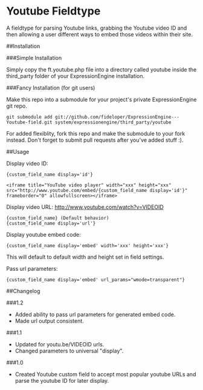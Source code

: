 # Youtube Fieldtype

A fieldtype for parsing Youtube links, grabbing the Youtube video ID and then allowing a user different ways to embed those videos within their site.

##Installation

###Simple Installation

Simply copy the ft.youtube.php file into a directory called youtube inside the third_party folder of your ExpressionEngine installation.

###Fancy Installation (for git users)

Make this repo into a submodule for your project's private ExpressionEngine git repo.

	git submodule add git://github.com/fideloper/ExpressionEngine---Youtube-field.git system/expressionengine/third_party/youtube

For added flexiblity, fork this repo and make the submodule to your fork instead. Don't forget to submit pull requests after you've added stuff :).

##Usage

Display video ID:

	{custom_field_name display='id'}

	<iframe title="YouTube video player" width="xxx" height="xxx" src="http://www.youtube.com/embed/{custom_field_name display='id'}" frameborder="0" allowfullscreen></iframe>

Display video URL: http://www.youtube.com/watch?v=VIDEOID

	{custom_field_name} (Default behavior)
	{custom_field_name display='url'}

Display youtube embed code:

	{custom_field_name display='embed' width='xxx' height='xxx'}

This will default to default width and height set in field settings.

Pass url parameters:

	{custom_field_name display='embed' url_params="wmode=transparent"}

##Changelog

###1.2
- Added ability to pass url parameters for generated embed code.
- Made url output consistent.

###1.1
- Updated for youtu.be/VIDEOID urls.
- Changed parameters to universal "display".

###1.0
- Created Youtube custom field to accept most popular youtube URLs and parse the youtube ID for later display.
